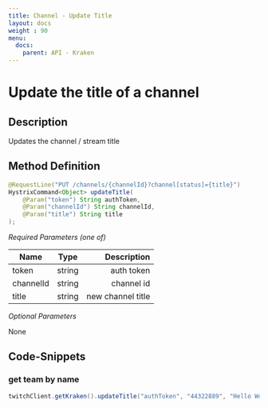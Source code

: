 ```yaml
---
title: Channel - Update Title
layout: docs
weight : 90
menu: 
  docs:
    parent: API - Kraken
---
```


# Update the title of a channel

## Description

Updates the channel / stream title

## Method Definition

```java
@RequestLine("PUT /channels/{channelId}?channel[status]={title}")
HystrixCommand<Object> updateTitle(
    @Param("token") String authToken,
    @Param("channelId") String channelId,
    @Param("title") String title
);
```

*Required Parameters (one of)*

| Name          | Type      | Description  |
| ------------- |:---------:| -----------------:|
| token | string | auth token |
| channelId | string | channel id |
| title | string | new channel title |

*Optional Parameters*

None

## Code-Snippets

### get team by name

```java
twitchClient.getKraken().updateTitle("authToken", "44322889", "Hello World!").execute();
```
